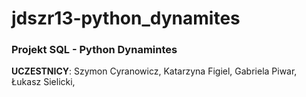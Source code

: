 # jdszr13-python_dynamites
### Projekt SQL - Python Dynamintes
**UCZESTNICY**: Szymon Cyranowicz, Katarzyna Figiel, Gabriela Piwar, Łukasz Sielicki,
